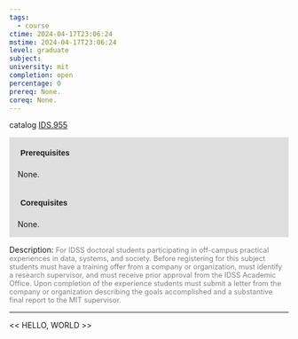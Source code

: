 ```yaml
---
tags:
  - course
ctime: 2024-04-17T23:06:24
mstime: 2024-04-17T23:06:24
level: graduate
subject: 
university: mit
completion: open
percentage: 0
prereq: None.
coreq: None.
---
```


catalog [IDS.955](http://student.mit.edu/catalog/mIDSa.html#IDS.955)

<span style="display: block; padding: 15px; background-color: rgb(100, 100, 100, 0.2);"><font id="m_prereq4057_0" style="display: block; font-family: Arial, sans-serif; font-weight: bold; padding: 5px">Prerequisites</font><br><span id="prereq4057_0">None.</span></span>
<span style="display: block; padding: 15px; background-color: rgb(100, 100, 100, 0.2);"><font id="m_coreq4057_0" style="display: block; font-family: Arial, sans-serif; font-weight: bold; padding: 5px">Corequisites</font><br><span id="coreq4057_0">None.</span></span>

<font style="">Description:</font>
<font style="color: grey; font-size: 0.8rem;">For IDSS doctoral students participating in off-campus practical experiences in data, systems, and society. Before registering for this subject students must have a training offer from a company or organization, must identify a research supervisor, and must receive prior approval from the IDSS Academic Office. Upon completion of the experience students must submit a letter from the company or organization describing the goals accomplished and a substantive final report to the MIT supervisor.</font>



---

<< HELLO, WORLD >>
